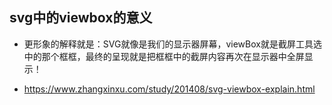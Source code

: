 ## svg中的viewbox的意义

+ 更形象的解释就是：SVG就像是我们的显示器屏幕，viewBox就是截屏工具选中的那个框框，最终的呈现就是把框框中的截屏内容再次在显示器中全屏显示！

+ https://www.zhangxinxu.com/study/201408/svg-viewbox-explain.html
